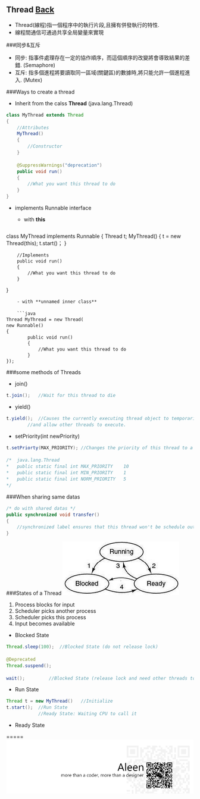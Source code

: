 ## Thread [Back](./../Java.md)
- Thread(線程)指一個程序中的執行片段,且擁有併發執行的特性.
- 線程間通信可通過共享全局變量來實現

###同步&互斥
- 同步: 指事件處理存在一定的協作順序，而這個順序的改變將會導致結果的差錯. (Semaphore)
- 互斥: 指多個進程將要讀取同一區域(關鍵區)的數據時,將只能允許一個進程進入. (Mutex)

###Ways to create a thread
- Inherit from the calss **Thread** (java.lang.Thread)

```Java
class MyThread extends Thread
{
	//Attributes
	MyThread()
	{
		//Constructor
	}
	
	@SuppressWarnings("deprecation")
	public void run()
	{
		//What you want this thread to do
	}
}
```
- implements Runnable interface
	- with **this**

	```java
class MyThread implements Runnable
{
		Thread t;
		MyThread()
		{
			t = new Thread(this);
			t.start()；
		}

		//Implements
		public void run() 
		{
			//What you want this thread to do
		}
}
```
	- with **unnamed inner class**

	```java
Thread MyThread = new Thread(
new Runnable()
{
		public void run()
		{
			//What you want this thread to do
		}
});
```

###some methods of Threads
- join()

```Java
t.join();	//Wait for this thread to die
```
- yield()

```java
t.yield();	//Causes the currently executing thread object to temporarily pause 
		//and allow other threads to execute.
```

- setPriority(int newPriority)

```java
t.setPriorty(MAX_PRIORITY);	//Changes the priority of this thread to a max one

/*	java.lang.Thread
*	public static final int	MAX_PRIORITY	10
*	public static final int	MIN_PRIORITY	1
*	public static final int	NORM_PRIORITY	5
*/
```

###When sharing same datas

```java
/* do with shared datas */
public synchronized void transfer()
{  
	//synchronized label ensures that this thread won't be schedule out when running this method.
}
``` 


###States of a Thread
<img src="./3state.gif">

1. Process blocks for input
2. Scheduler picks another process
3. Scheduler picks this process
4. Input becomes available

<empty>

- Blocked State

```Java
Thread.sleep(100);	//Blocked State (do not release lock)

@Deprecated
Thread.suspend();	

wait();			//Blocked State (release lock and need other threads to call notify() or notifyall())	
```
- Run State

```Java
Thread t = new MyThread()	//Initialize
t.start();	//Run State
			//Ready State: Waiting CPU to call it
```

- Ready State


=====
<a href="http://aleen42.github.io/" target="_blank" ><img src="./../../../pic/tail.gif"></a>

